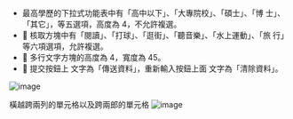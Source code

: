 
<ul>
  <li>最高學歷的下拉式功能表中有「高中以下」、「大專院校」、「碩士」、「博
士」、「其它」，等五選項，高度為 4，不允許複選。</li>
  <li> 核取方塊中有「閱讀」、「打球」、「逛街」、「聽音樂」、「水上運動」、「旅
行」等六項選項，允許複選。</li>
  <li> 多行文字方塊的高度為 4，寬度為 45。</li>
  <li> 提交按鈕上 文字為「傳送資料」，重新輸入按鈕上面 文字為「清除資料」。</li>
</ul>




![image](https://github.com/user-attachments/assets/767215d6-13b6-49c1-b3cc-1cdaca567f0a)

橫越跨兩列的單元格以及跨兩郎的單元格
![image](https://github.com/user-attachments/assets/17bed886-ed42-4b5a-83d2-9e85179ea83b)
